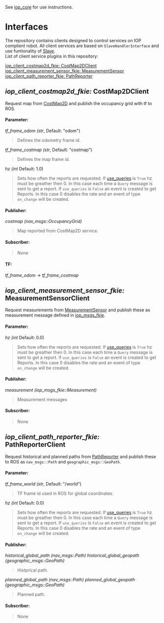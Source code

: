 See [iop_core](https://github.com/fkie/iop_core/blob/master/README.md) for use instructions.

# Interfaces

The repository contains clients designed to control services on IOP complient robot. All client services are based on ```SlaveHandlerInterface``` and use funtionality of [Slave](https://github.com/fkie/iop_core/blob/master/doc/iop_core_packages.md#iop_ocu_slavelib_fkie).  
List of client service plugins in this repository:

[iop_client_costmap2d_fkie: CostMap2DClient](#iop_client_costmap2d_fkie-CostMap2DClient)  
[iop_client_measurement_sensor_fkie: MeasurementSensor](#iop_client_measurement_sensor_fkie-MeasurementSensorClient)  
[iop_client_path_reporter_fkie: PathReporter](#iop_client_path_reporter_fkie-PathReporterClient)  


## _iop_client_costmap2d_fkie:_ CostMap2DClient

Request map from [CostMap2D](https://github.com/fkie/iop_sensing#iop_costmap2d_fkie-costmap2d) and publish the occupancy grid with tf to ROS.

#### Parameter:

_tf_frame_odom (str_, Default: "odom")

> Defines the odometry frame id.

_tf_frame_costmap (str_, Default: "costmap")

> Defines the map frame id.

_hz (int_ Default: 1.0)

> Sets how often the reports are requested. If [use_queries](https://github.com/fkie/iop_core/blob/master/doc/iop_core_packages.md#parameter) is ```True``` hz must be greather then 0. In this case each time a ```Query``` message is sent to get a report. If ```use_queries``` is ```False``` an event is created to get Reports. In this case 0 disables the rate and an event of type ```on_change``` will be created.


#### Publisher:

_costmap (nav_msgs::OccupancyGrid)_

> Map reported from CostMap2D service.

#### Subscriber:

> None

#### TF:

_tf_frame_odom_ -> _tf_frame_costmap_


## _iop_client_measurement_sensor_fkie:_ MeasurementSensorClient

Request measurements from [MeasurementSensor](https://github.com/fkie/iop_sensing#_iop_measurement_sensor_fkie-measurementsensor) and publish these as measurement message defined in [iop_msgs_fkie](https://github.com/fkie/iop_core/tree/master/iop_msgs_fkie).

#### Parameter:

_hz (int_ Default: 0.0)

> Sets how often the reports are requested. If [use_queries](https://github.com/fkie/iop_core/blob/master/doc/iop_core_packages.md#parameter) is ```True``` hz must be greather then 0. In this case each time a ```Query``` message is sent to get a report. If ```use_queries``` is ```False``` an event is created to get Reports. In this case 0 disables the rate and an event of type ```on_change``` will be created.

#### Publisher:

_measurement (iop_msgs_fkie::Measurement)_

> Measurement messages

#### Subscriber:

> None


## _iop_client_path_reporter_fkie:_ PathReporterClient

Request historical and planned paths from [PathReporter](https://github.com/fkie/iop_sensing#iop_path_reporter_fkie-pathreporter) and publish these to ROS as ```nav_msgs::Path``` and ```geographic_msgs::GeoPath```.

#### Parameter:

_tf_frame_world (str_, Default: "/world")

> TF frame id used in ROS for global coordinates.

_hz (int_ Default: 0.0)

> Sets how often the reports are requested. If [use_queries](https://github.com/fkie/iop_core/blob/master/doc/iop_core_packages.md#parameter) is ```True``` hz must be greather then 0. In this case each time a ```Query``` message is sent to get a report. If ```use_queries``` is ```False``` an event is created to get Reports. In this case 0 disables the rate and an event of type ```on_change``` will be created.


#### Publisher:

_historical_global_path (nav_msgs::Path)_
_historical_global_geopath (geographic_msgs::GeoPath)_

> Histprical path.

_planned_global_path (nav_msgs::Path)_
_planned_global_geopath (geographic_msgs::GeoPath)_

> Planned path.

#### Subscriber:

> None
